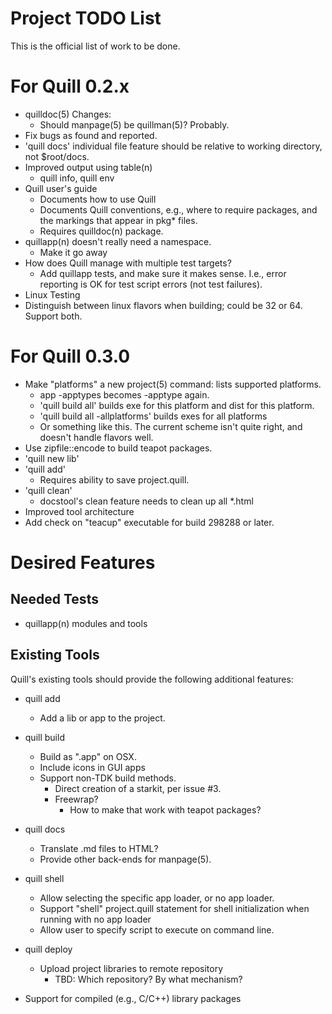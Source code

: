 # Project TODO List

This is the official list of work to be done.

# For Quill 0.2.x

* quilldoc(5) Changes:
  * Should manpage(5) be quillman(5)?  Probably.
* Fix bugs as found and reported.
* 'quill docs' individual file feature should be relative to working
  directory, not $root/docs.
* Improved output using table(n)
  * quill info, quill env
* Quill user's guide
  * Documents how to use Quill
  * Documents Quill conventions, e.g., where to require packages, and the
    markings that appear in pkg* files.
  * Requires quilldoc(n) package.
* quillapp(n) doesn't really need a namespace.
  * Make it go away
* How does Quill manage with multiple test targets?
  * Add quillapp tests, and make sure it makes sense.  I.e., error 
    reporting is OK for test script errors (not test failures).
* Linux Testing
* Distinguish between linux flavors when building; could be 32 or 64.
  Support both.

# For Quill 0.3.0

* Make "platforms" a new project(5) command: lists supported platforms.
  * app -apptypes becomes -apptype again.
  * 'quill build all' builds exe for this platform and dist for this
    platform.
  * 'quill build all -allplatforms' builds exes for all platforms
  * Or something like this.  The current scheme isn't quite right, and
    doesn't handle flavors well.
* Use zipfile::encode to build teapot packages.
* 'quill new lib'
* 'quill add'
  * Requires ability to save project.quill.
* 'quill clean'
  * docstool's clean feature needs to clean up all *.html
* Improved tool architecture
* Add check on "teacup" executable for build 298288 or later.

# Desired Features

## Needed Tests

* quillapp(n) modules and tools

## Existing Tools

Quill's existing tools should provide the following additional features:

* quill add
  * Add a lib or app to the project.

* quill build
  * Build as ".app" on OSX.
  * Include icons in GUI apps
  * Support non-TDK build methods.
    * Direct creation of a starkit, per issue #3.
    * Freewrap?
      * How to make that work with teapot packages?

* quill docs
  * Translate .md files to HTML?
  * Provide other back-ends for manpage(5).

* quill shell
  * Allow selecting the specific app loader, or no app loader.
  * Support "shell" project.quill statement for shell initialization
    when running with no app loader
  * Allow user to specify script to execute on command line.

* quill deploy
  * Upload project libraries to remote repository
    * TBD: Which repository?  By what mechanism?

* Support for compiled (e.g., C/C++) library packages

